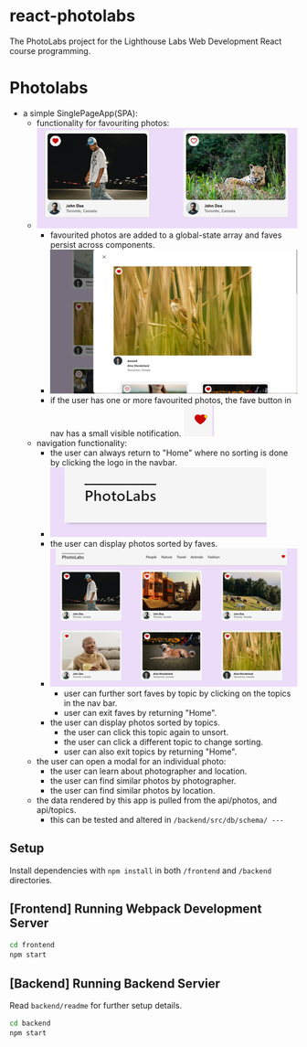 # react-photolabs
The PhotoLabs project for the Lighthouse Labs Web Development React course programming.

# Photolabs

- a simple SinglePageApp(SPA):
  - functionality for favouriting photos:
  - ![a favourited Photo and an Unfavourited Photo](./docs/fave-example.png)
    - favourited photos are added to a global-state array and faves persist across components.
    - ![A Favourited image shows in modal and in photolist components ](./docs/cross-component-favourite.png)
    - if the user has one or more favourited photos, the fave button in nav has a small visible notification. ![Fave icon with Notification in Nav Bar](./docs/fave-notif.png)
  - navigation functionality:
    - the user can always return to "Home" where no sorting is done by clicking the logo in the navbar.
    - ![Logo, functional Home Button](./docs/logo-nav.png)
    - the user can display photos sorted by faves.
    - ![Photos sorted by faves](./docs/faves.png)
      - user can further sort faves by topic by clicking on the topics in the nav bar.
      - user can exit faves by returning "Home".
    - the user can display photos sorted by topics.
      - the user can click this topic again to unsort.
      - the user can click a different topic to change sorting.
      - user can also exit topics by returning "Home".
  - the user can open a modal for an individual photo:
    - the user can learn about photographer and location.
    - the user can find similar photos by photographer.
    - the user can find similar photos by location.
  - the data rendered by this app is pulled from the api/photos, and api/topics. 
    - this can be tested and altered in `/backend/src/db/schema/ --- `  

## Setup

Install dependencies with `npm install` in both `/frontend` and `/backend` directories.

## [Frontend] Running Webpack Development Server

```sh
cd frontend
npm start
```

## [Backend] Running Backend Servier

Read `backend/readme` for further setup details.

```sh
cd backend
npm start
```
